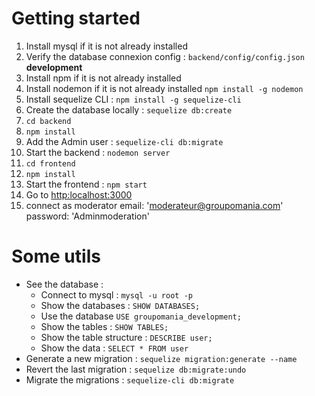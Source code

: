 # Getting started
1. Install mysql if it is not already installed
2. Verify the database connexion config : `backend/config/config.json` **development**
3. Install npm if it is not already installed
4. Install nodemon if it is not already installed `npm install -g nodemon`
5. Install sequelize CLI : `npm install -g sequelize-cli`
6. Create the database locally : `sequelize db:create`
8. `cd backend`
7. `npm install`
9. Add the Admin user : `sequelize-cli db:migrate`
10. Start the backend : `nodemon server`
11. `cd frontend`
12. `npm install`
13. Start the frontend : `npm start`
14. Go to [http:localhost:3000](http:localhost:3000)
15. connect as moderator email: 'moderateur@groupomania.com' password: 'Adminmoderation'

# Some utils

- See the database :
  - Connect to mysql : `mysql -u root -p`
  - Show the databases : `SHOW DATABASES;`
  - Use the database `USE groupomania_development;`
  - Show the tables : `SHOW TABLES;`
  - Show the table structure : `DESCRIBE user;`
  - Show the data : `SELECT * FROM user`
- Generate a new migration : `sequelize migration:generate --name`
- Revert the last migration : `sequelize db:migrate:undo`
- Migrate the migrations : `sequelize-cli db:migrate`